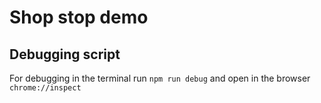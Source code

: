 # Shop stop demo

## Debugging script

For debugging in the terminal run `npm run debug` and open in the browser `chrome://inspect`
